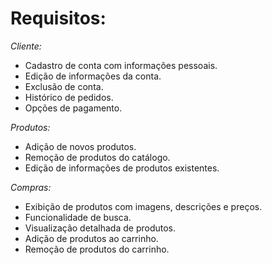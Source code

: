 # Requisitos: 

*Cliente:*
- Cadastro de conta com informações pessoais.
- Edição de informações da conta.
- Exclusão de conta.
- Histórico de pedidos.
- Opções de pagamento.

*Produtos:*
- Adição de novos produtos.
- Remoção de produtos do catálogo.
- Edição de informações de produtos existentes.

*Compras:*
- Exibição de produtos com imagens, descrições e preços.
- Funcionalidade de busca.
- Visualização detalhada de produtos.
- Adição de produtos ao carrinho.
- Remoção de produtos do carrinho.

